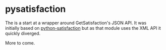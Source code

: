 pysatisfaction
==============

The is a start at a wrapper around GetSatisfaction's JSON API.  It was initially based on [python-satisfaction](https://github.com/gma/python-satisfaction) but as that module uses the XML API it quickly diverged.  

More to come.

